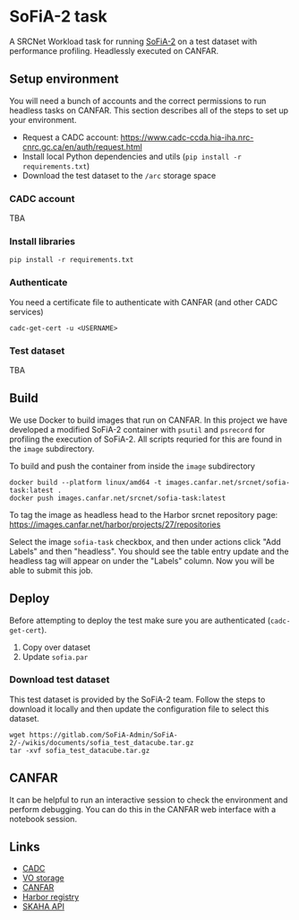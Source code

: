 # SoFiA-2 task

A SRCNet Workload task for running [SoFiA-2](https://gitlab.com/SoFiA-Admin/SoFiA-2) on a test dataset with performance profiling. Headlessly executed on CANFAR.

## Setup environment

You will need a bunch of accounts and the correct permissions to run headless tasks on CANFAR. This section describes all of the steps to set up your environment.

* Request a CADC account: https://www.cadc-ccda.hia-iha.nrc-cnrc.gc.ca/en/auth/request.html
* Install local Python dependencies and utils (`pip install -r requirements.txt`)
* Download the test dataset to the `/arc` storage space

### CADC account

TBA

### Install libraries

```
pip install -r requirements.txt
```

### Authenticate

You need a certificate file to authenticate with CANFAR (and other CADC services)

```
cadc-get-cert -u <USERNAME>
```

### Test dataset

TBA

## Build

We use Docker to build images that run on CANFAR. In this project we have developed a modified SoFiA-2 container with `psutil` and `psrecord` for profiling the execution of SoFiA-2. All scripts requried for this are found in the `image` subdirectory.

To build and push the container from inside the `image` subdirectory

```
docker build --platform linux/amd64 -t images.canfar.net/srcnet/sofia-task:latest .
docker push images.canfar.net/srcnet/sofia-task:latest
```

To tag the image as headless head to the Harbor srcnet repository page: https://images.canfar.net/harbor/projects/27/repositories

Select the image `sofia-task` checkbox, and then under actions click "Add Labels" and then "headless". You should see the table entry update and the headless tag will appear on under the "Labels" column. Now you will be able to submit this job.

## Deploy

Before attempting to deploy the test make sure you are authenticated (`cadc-get-cert`).

1. Copy over dataset
2. Update `sofia.par`

### Download test dataset

This test dataset is provided by the SoFiA-2 team. Follow the steps to download it locally and then update the configuration file to select this dataset.

```
wget https://gitlab.com/SoFiA-Admin/SoFiA-2/-/wikis/documents/sofia_test_datacube.tar.gz
tar -xvf sofia_test_datacube.tar.gz
```

## CANFAR

It can be helpful to run an interactive session to check the environment and perform debugging. You can do this in the CANFAR web interface with a notebook session.

## Links

* [CADC](https://www.cadc-ccda.hia-iha.nrc-cnrc.gc.ca/en/)
* [VO storage](https://www.canfar.net/en/docs/storage/)
* [CANFAR](https://www.canfar.net/en/)
* [Harbor registry](https://images.canfar.net/)
* [SKAHA API](https://ws-uv.canfar.net/skaha/)
